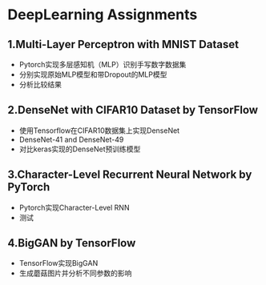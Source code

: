 # DeepLearning Assignments
## 1.Multi-Layer Perceptron with MNIST Dataset
- Pytorch实现多层感知机（MLP）识别手写数字数据集
- 分别实现原始MLP模型和带Dropout的MLP模型
- 分析比较结果
## 2.DenseNet with CIFAR10 Dataset by TensorFlow
- 使用Tensorflow在CIFAR10数据集上实现DenseNet
- DenseNet-41 and DenseNet-49
- 对比keras实现的DenseNet预训练模型
## 3.Character-Level Recurrent Neural Network by PyTorch
- Pytorch实现Character-Level RNN
- 测试
## 4.BigGAN by TensorFlow
- TensorFlow实现BigGAN
- 生成蘑菇图片并分析不同参数的影响